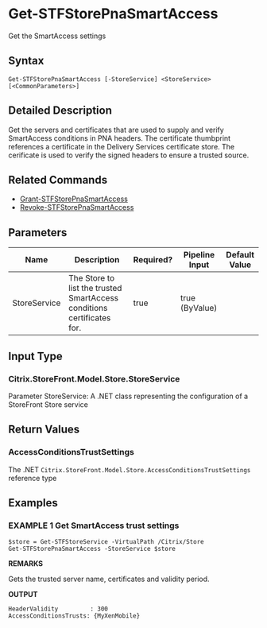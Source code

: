 ﻿# Get-STFStorePnaSmartAccess

Get the SmartAccess settings

## Syntax

```
Get-STFStorePnaSmartAccess [-StoreService] <StoreService> [<CommonParameters>]
```

## Detailed Description

Get the servers and certificates that are used to supply and verify SmartAccess conditions in PNA headers. The certificate thumbprint references a certificate in the Delivery Services certificate store. The cerificate is used to verify the signed headers to ensure a trusted source.

## Related Commands

* [Grant-STFStorePnaSmartAccess](./Grant-STFStorePnaSmartAccess)
* [Revoke-STFStorePnaSmartAccess](./Revoke-STFStorePnaSmartAccess)

## Parameters

| Name   | Description | Required? | Pipeline Input | Default Value |
| --- | --- | --- | --- | --- |
|StoreService|The Store to list the trusted SmartAccess conditions certificates for.|true|true (ByValue)| |

## Input Type

### Citrix.StoreFront.Model.Store.StoreService

Parameter StoreService: A .NET class representing the configuration of a StoreFront Store service

## Return Values

### AccessConditionsTrustSettings

The .NET `Citrix.StoreFront.Model.Store.AccessConditionsTrustSettings` reference type

## Examples

### EXAMPLE 1 Get SmartAccess trust settings

```
$store = Get-STFStoreService -VirtualPath /Citrix/Store
Get-STFStorePnaSmartAccess -StoreService $store
```

**REMARKS**

Gets the trusted server name, certificates and validity period.

**OUTPUT**

```
HeaderValidity         : 300
AccessConditionsTrusts: {MyXenMobile}
```

